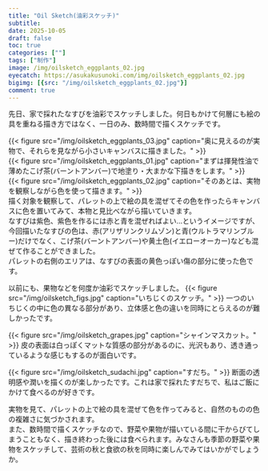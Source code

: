 ```yaml
---
title: "Oil Sketch(油彩スケッチ)"
subtitle: 
date: 2025-10-05
draft: false
toc: true
categories: [""]
tags: ["制作"]
image: /img/oilsketch_eggplants_02.jpg
eyecatch: https://asukakusunoki.com/img/oilsketch_eggplants_02.jpg
bigimg: [{src: "/img/oilsketch_eggplants_02.jpg"}]
comment: true
---
```


先日、家で採れたなすびを油彩でスケッチしました。何日もかけて何層にも絵の具を重ねる描き方ではなく、一日のみ、数時間で描くスケッチです。  

{{< figure src="/img/oilsketch_eggplants_03.jpg" caption="奥に見えるのが実物で、それらを見ながら小さいキャンバスに描きました。" >}}  
{{< figure src="/img/oilsketch_eggplants_01.jpg" caption="まずは揮発性油で薄めたこげ茶(バーントアンバー)で地塗り・大まかな下描きをします。" >}}  
{{< figure src="/img/oilsketch_eggplants_02.jpg" caption="そのあとは、実物を観察しながら色を使って描きます。" >}}  
描く対象を観察して、パレットの上で絵の具を混ぜてその色を作ったらキャンバスに色を置いてみて、本物と見比べながら描いていきます。  
なすびは紫色、紫色を作るには赤と青を混ぜればよい…というイメージですが、今回描いたなすびの色は、赤(アリザリンクリムゾン)と青(ウルトラマリンブルー)だけでなく、こげ茶(バーントアンバー)や黄土色(イエローオーカー)なども混ぜて作ることができました。  
パレットの右側のエリアは、なすびの表面の黄色っぽい傷の部分に使った色です。  

以前にも、果物などを何度か油彩でスケッチしました。
{{< figure src="/img/oilsketch_figs.jpg" caption="いちじくのスケッチ。" >}}
一つのいちじくの中に色の異なる部分があり、立体感と色の違いを同時にとらえるのが難しかったです。  

{{< figure src="/img/oilsketch_grapes.jpg" caption="シャインマスカット。" >}}
皮の表面は白っぽくマットな質感の部分があるのに、光沢もあり、透き通っているような感じもするのが面白いです。  

{{< figure src="/img/oilsketch_sudachi.jpg" caption="すだち。" >}}
断面の透明感や潤いを描くのが楽しかったです。これは家で採れたすだちで、私はご飯にかけて食べるのが好きです。  

実物を見て、パレットの上で絵の具を混ぜて色を作ってみると、自然のものの色の複雑さに気づかされます。  
また、数時間で描くスケッチなので、野菜や果物が描いている間に干からびてしまうこともなく、描き終わった後には食べられます。みなさんも季節の野菜や果物をスケッチして、芸術の秋と食欲の秋を同時に楽しんでみてはいかがでしょうか。